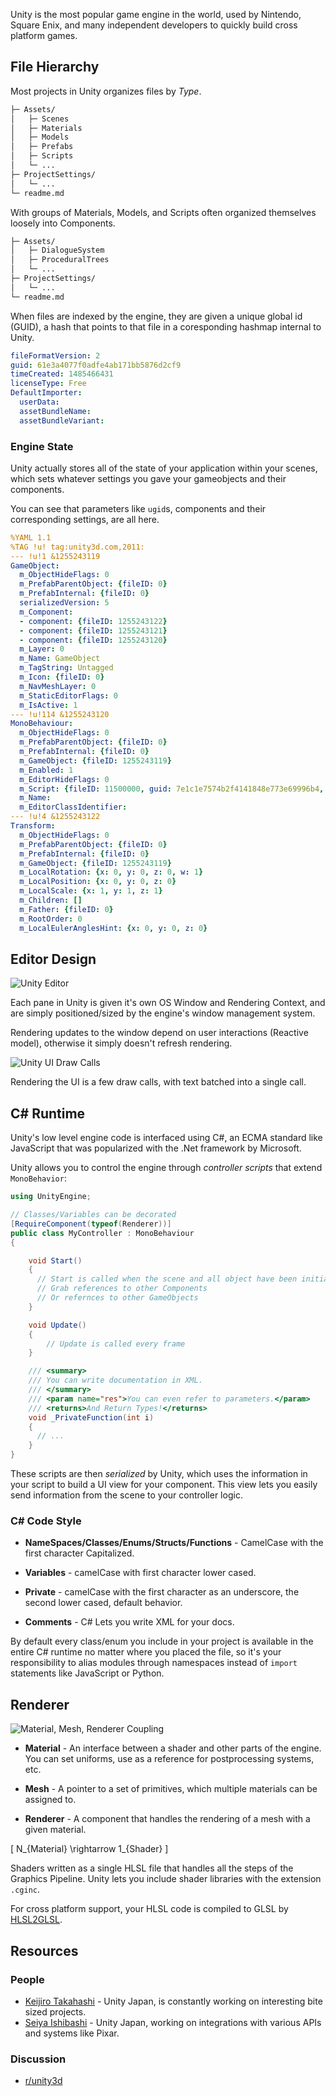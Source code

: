 Unity is the most popular game engine in the world, used by Nintendo, Square Enix, and many independent developers to quickly build cross platform games.

## File Hierarchy

Most projects in Unity organizes files by *Type*.

```bash
├─ Assets/
│   ├─ Scenes
│   ├─ Materials
│   ├─ Models
│   ├─ Prefabs
│   ├─ Scripts
│   └─ ...
├─ ProjectSettings/
│   └─ ...
└─ readme.md
```

With groups of Materials, Models, and Scripts often organized themselves loosely into Components.

```bash
├─ Assets/
│   ├─ DialogueSystem
│   ├─ ProceduralTrees
│   └─ ...
├─ ProjectSettings/
│   └─ ...
└─ readme.md
```

When files are indexed by the engine, they are given a unique global id (GUID), a hash that points to that file in a coresponding hashmap internal to Unity.

```yml
fileFormatVersion: 2
guid: 61e3a4077f0adfe4ab171bb5876d2cf9
timeCreated: 1485466431
licenseType: Free
DefaultImporter:
  userData: 
  assetBundleName: 
  assetBundleVariant: 
``` 

### Engine State

Unity actually stores all of the state of your application within your scenes, which sets whatever settings you gave your gameobjects and their components.

You can see that parameters like `ugid`s, components and their corresponding settings, are all here.

```yaml
%YAML 1.1
%TAG !u! tag:unity3d.com,2011:
--- !u!1 &1255243119
GameObject:
  m_ObjectHideFlags: 0
  m_PrefabParentObject: {fileID: 0}
  m_PrefabInternal: {fileID: 0}
  serializedVersion: 5
  m_Component:
  - component: {fileID: 1255243122}
  - component: {fileID: 1255243121}
  - component: {fileID: 1255243120}
  m_Layer: 0
  m_Name: GameObject
  m_TagString: Untagged
  m_Icon: {fileID: 0}
  m_NavMeshLayer: 0
  m_StaticEditorFlags: 0
  m_IsActive: 1
--- !u!114 &1255243120
MonoBehaviour:
  m_ObjectHideFlags: 0
  m_PrefabParentObject: {fileID: 0}
  m_PrefabInternal: {fileID: 0}
  m_GameObject: {fileID: 1255243119}
  m_Enabled: 1
  m_EditorHideFlags: 0
  m_Script: {fileID: 11500000, guid: 7e1c1e7574b2f4141848e773e69996b4, type: 3}
  m_Name: 
  m_EditorClassIdentifier: 
--- !u!4 &1255243122
Transform:
  m_ObjectHideFlags: 0
  m_PrefabParentObject: {fileID: 0}
  m_PrefabInternal: {fileID: 0}
  m_GameObject: {fileID: 1255243119}
  m_LocalRotation: {x: 0, y: 0, z: 0, w: 1}
  m_LocalPosition: {x: 0, y: 0, z: 0}
  m_LocalScale: {x: 1, y: 1, z: 1}
  m_Children: []
  m_Father: {fileID: 0}
  m_RootOrder: 0
  m_LocalEulerAnglesHint: {x: 0, y: 0, z: 0}
```

## Editor Design

![Unity Editor](assets/editor.png)

Each pane in Unity is given it's own OS Window and Rendering Context, and are simply positioned/sized by the engine's window management system.

Rendering updates to the window depend on user interactions (Reactive model), otherwise it simply doesn't refresh rendering.

![Unity UI Draw Calls](assets/unityui.gif)

Rendering the UI is a few draw calls, with text batched into a single call.



## C# Runtime

Unity's low level engine code is interfaced using C#, an ECMA standard like JavaScript that was popularized with the .Net framework by Microsoft. 

Unity allows you to control the engine through *controller scripts* that extend `MonoBehavior`:

```cs
using UnityEngine;

// Classes/Variables can be decorated
[RequireComponent(typeof(Renderer))]
public class MyController : MonoBehaviour
{

    void Start()
    {
      // Start is called when the scene and all object have been initialized.
      // Grab references to other Components
      // Or refernces to other GameObjects
    }

    void Update()
    {
        // Update is called every frame
    }

    /// <summary>
    /// You can write documentation in XML.
    /// </summary>
    /// <param name="res">You can even refer to parameters.</param>
    /// <returns>And Return Types!</returns>
    void _PrivateFunction(int i)
    {
      // ...
    }
}

```

These scripts are then *serialized* by Unity, which uses the information in your script to build a UI view for your component. This view lets you easily send information from the scene to your controller logic.

### C# Code Style

- **NameSpaces/Classes/Enums/Structs/Functions** - CamelCase with the first character Capitalized.

- **Variables** - camelCase with first character lower cased.

- **Private** - camelCase with the first character as an underscore, the second lower cased, default behavior.

- **Comments** - C# Lets you write XML for your docs.

By default every class/enum you include in your project is available in the entire C# runtime no matter where you placed the file, so it's your responsibility to alias modules through namespaces instead of `import` statements like JavaScript or Python.

## Renderer

![Material, Mesh, Renderer Coupling](assets/material-mesh-renderer.png)

- **Material** - An interface between a shader and other parts of the engine. You can set uniforms, use as a reference for postprocessing systems, etc.

- **Mesh** - A pointer to a set of primitives, which multiple materials can be assigned to.

- **Renderer** - A component that handles the rendering of a mesh with a given material.

\[ N_{Material} \rightarrow 1_{Shader} \]

Shaders written as a single HLSL file that handles all the steps of the Graphics Pipeline. Unity lets you include shader libraries with the extension `.cginc`. 

For cross platform support, your HLSL code is compiled to GLSL by [HLSL2GLSL](https://github.com/aras-p/hlsl2glslfork).

## Resources

### People

- [Keijiro Takahashi](https://github.com/keijiro) - Unity Japan, is constantly working on interesting bite sized projects.
- [Seiya Ishibashi](https://github.com/i-saint) - Unity Japan, working on integrations with various APIs and systems like Pixar.

### Discussion

- [r/unity3d](https://reddit.com/r/unity3d)
